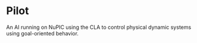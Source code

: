 # Pilot

An AI running on NuPIC using the CLA to control physical dynamic systems using goal-oriented behavior.
